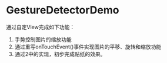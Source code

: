 # GestureDetectorDemo
通过自定View完成如下功能：

1. 手势控制图片的缩放功能
2. 通过重写onTouchEvent()事件实现图片的平移、旋转和缩放功能
3. 通过2中的实现，初步完成贴纸的效果。
